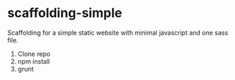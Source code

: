 scaffolding-simple
==================

Scaffolding for a simple static website with minimal javascript and one sass file.

1. Clone repo
2. npm install
3. grunt
